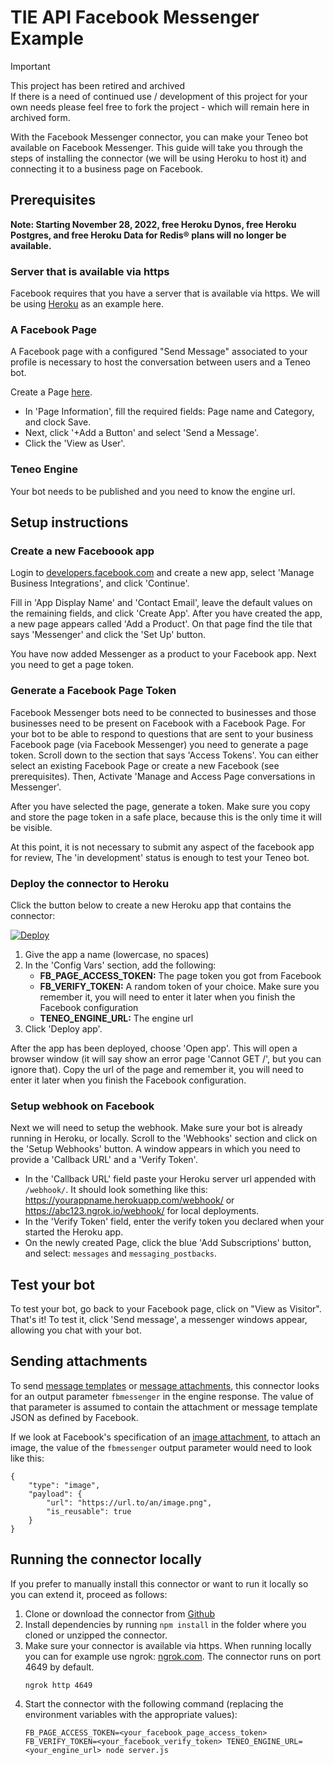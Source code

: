 # TIE API Facebook Messenger Example

> [!IMPORTANT]
> This project has been retired and archived  
> If there is a need of continued use / development of this project for your own needs please feel free to fork the project - which will remain here in archived form.

With the Facebook Messenger connector, you can make your Teneo bot available on Facebook Messenger. This guide will take you through the steps of installing the connector (we will be using Heroku to host it) and connecting it to a business page on Facebook.

## Prerequisites

**Note: Starting November 28, 2022, free Heroku Dynos, free Heroku Postgres, and free Heroku Data for Redis® plans will no longer be available.**
### Server that is available via https
Facebook requires that you have a server that is available via https. We will be using [Heroku](https://www.heroku.com/) as an example here. 

### A Facebook Page
A Facebook page with a configured "Send Message" associated to your profile is necessary to host the conversation between users and a Teneo bot. 

Create a Page [here](https://www.facebook.com/pages/creation/). 
* In 'Page Information', fill the required fields: Page name and Category, and clock Save.
* Next, click '+Add a Button' and select 'Send a Message'.
* Click the 'View as User'.

### Teneo Engine
Your bot needs to be published and you need to know the engine url.

## Setup instructions
### Create a new Faceboook app
Login to [developers.facebook.com](https://developers.facebook.com/apps/) and create a new app, select 'Manage Business Integrations', and click 'Continue'.

Fill in 'App Display Name' and 'Contact Email', leave the default values on the remaining fields, and click 'Create App'.
After you have created the app, a new page appears called 'Add a Product'. On that page find the tile that says 'Messenger' and click the 'Set Up' button.

You have now added Messenger as a product to your Facebook app. Next you need to get a page token.

### Generate a Facebook Page Token
Facebook Messenger bots need to be connected to businesses and those businesses need to be present on Facebook with a Facebook Page. For your bot to be able to respond to questions that are sent to your business Facebook page (via Facebook Messenger) you need to generate a page token. Scroll down to the section that says 'Access Tokens'. 
You can either select an existing Facebook Page or create a new Facebook (see prerequisites). Then, Activate 'Manage and Access Page conversations in Messenger'. 

After you have selected the page, generate a token. Make sure you copy and store the page token in a safe place, because this is the only time it will be visible.

At this point, it is not necessary to submit any aspect of the facebook app for review, The 'in development' status is enough to test your Teneo bot.

### Deploy the connector to Heroku
Click the button below to create a new Heroku app that contains the connector:

[![Deploy](https://www.herokucdn.com/deploy/button.svg)](https://heroku.com/deploy?template=https://github.com/artificialsolutions/tie-api-example-facebook-messenger)

1. Give the app a name (lowercase, no spaces)
2. In the 'Config Vars' section, add the following:
    * **FB_PAGE_ACCESS_TOKEN:** The page token you got from Facebook
    * **FB_VERIFY_TOKEN:** A random token of your choice. Make sure you remember it, you will need to enter it later when you finish the Facebook configuration
    * **TENEO_ENGINE_URL:** The engine url
3. Click 'Deploy app'.

After the app has been deployed, choose 'Open app'. This will open a browser window (it will say show an error page 'Cannot GET /', but you can ignore that). Copy the url of the page and remember it, you will need to enter it later when you finish the Facebook configuration.

### Setup webhook on Facebook
Next we will need to setup the webhook. Make sure your bot is already running in Heroku, or locally.
Scroll to the 'Webhooks' section and click on the 'Setup Webhooks' button. A window appears in which you need to provide a 'Callback URL' and a 'Verify Token'.

* In the 'Callback URL' field paste your Heroku server url appended with `/webhook/`. It should look something like this: https://yourappname.herokuapp.com/webhook/ or https://abc123.ngrok.io/webhook/ for local deployments.
* In the 'Verify Token' field, enter the verify token you declared when your started the Heroku app.
* On the newly created Page, click the blue 'Add Subscriptions' button, and select: `messages` and `messaging_postbacks`.


## Test your bot
To test your bot, go back to your Facebook page, click on "View as Visitor".
That's it! To test it, click 'Send message', a messenger windows appear, allowing you chat with your bot.


## Sending attachments
To send [message templates](https://developers.facebook.com/docs/messenger-platform/send-messages/templates) or [message attachments](https://developers.facebook.com/docs/messenger-platform/send-messages#sending_attachments), this connector looks for an output parameter `fbmessenger` in the engine response. The value of that parameter is assumed to contain the attachment or message template JSON as defined by Facebook.

If we look at Facebook's specification of an [image attachment](https://developers.facebook.com/docs/messenger-platform/send-messages/#url), to attach an image, the value of the `fbmessenger` output parameter would need to look like this:
```
{
    "type": "image",
    "payload": {
        "url": "https://url.to/an/image.png",
        "is_reusable": true
    }
}
```


## Running the connector locally
If you prefer to manually install this connector or want to run it locally so you can extend it, proceed as follows:
1. Clone or download the connector from [Github](https://github.com/artificialsolutions/tie-api-example-facebook-messenger)
2. Install dependencies by running `npm install` in the folder where you cloned or unzipped the connector.
3. Make sure your connector is available via https. When running locally you can for example use ngrok: [ngrok.com](https://ngrok.com). The connector runs on port 4649 by default.
    ```
    ngrok http 4649
    ```
4. Start the connector with the following command (replacing the environment variables with the appropriate values):
    ```
    FB_PAGE_ACCESS_TOKEN=<your_facebook_page_access_token> FB_VERIFY_TOKEN=<your_facebook_verify_token> TENEO_ENGINE_URL=<your_engine_url> node server.js
    ```

